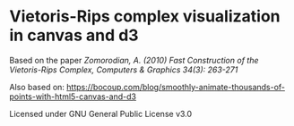 # Vietoris-Rips complex visualization in canvas and d3

Based on the paper *Zomorodian, A. (2010) Fast Construction of the Vietoris-Rips Complex, Computers & Graphics 34(3): 263-271*

Also based on: https://bocoup.com/blog/smoothly-animate-thousands-of-points-with-html5-canvas-and-d3

Licensed under GNU General Public License v3.0
